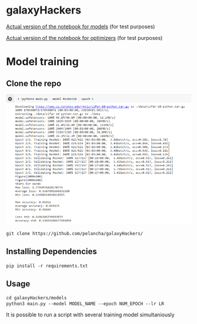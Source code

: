 # galaxyHackers

[Actual version of the notebook for models](https://colab.research.google.com/drive/13g2uGE8VU7Q8MeY9fB_V_TyVqpS2kYXo?usp=sharing) (for test purposes)

[Actual version of the notebook for optimizers](https://colab.research.google.com/drive/17dpcnR9XWW8YX4VZMOO4tWk0fPokBiKh?usp=sharing) (for test purposes)

<h1>Model training</h1>
 
## Clone the repo

![alt text](/screenshots/screenshot0.png)
```
git clone https://github.com/pelancha/galaxyHackers/
```

## Installing Dependencies
```
pip install -r requirements.txt
```
## Usage
```
cd galaxyHackers/models
python3 main.py --model MODEL_NAME --epoch NUM_EPOCH --lr LR
```
It is possible to run a script with several training model simultaniously
